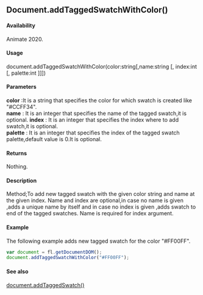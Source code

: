 ## Document.addTaggedSwatchWithColor()

#### Availability

Animate 2020.

#### Usage

document.addTaggedSwatchWithColor(color:string[,name:string [, index:int [, palette:int ]]])

#### Parameters

**color** :It is a string that specifies the color for which swatch is created like "#CCFF34".  
**name** : It is an integer that specifies the name of the tagged swatch,it is optional.
**index** : It is an integer that specifies the index where to add swatch,it is optional.  
**palette** : It is an integer that specifies the index of the tagged swatch palette,default value is 0.It is optional.

#### Returns

Nothing.

#### Description

Method;To add new tagged swatch with the given color string and name at the given index. Name and index are optional,in case no name is given ,adds a unique name by itself and in case no index is given ,adds swatch to end of the tagged swatches. Name is required for index argument.

#### Example

The following example adds new tagged swatch for the color "#FF00FF".

```javascript
var document = fl.getDocumentDOM();
document.addTaggedSwatchWithColor("#FF00FF");
```

#### See also

[document.addTaggedSwatch()](../Document_object/docu6058.md)
